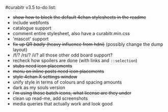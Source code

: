 #curabitr v3.5 to-do list:

* ~~show how to block the default 4chan stylesheets in the readme~~
* include webfonts
* catalogue support
* comment entire stylesheet, also have a curabitr.min.css
* 'mascot' support
* ~~fix up QR *badly* (heavy influence from hdni)~~ (possibly change the dump layout)
* /f/? /rs/? /i/? all those other odd board support?
* recheck how spoilers are done (with links and `::selection`)
* ~~stubs need icon placements~~
* ~~menu on inline posts need icon placements~~
* ~~style 4chan X settings window~~
* unify style in terms of colours and spacing amounts
* dark as my souls version
* ~~i'm using those batch icons, what license are they under~~
* clean up read-me, add screenshots
* media queries that actually work and look good
